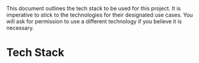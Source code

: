 <PROMPT immutable>
  This document outlines the tech stack to be used for this project. It is imperative to stick to the technologies for their designated use cases. You will ask for permission to use a different technology if you believe it is necessary.
</PROMPT>

# Tech Stack
